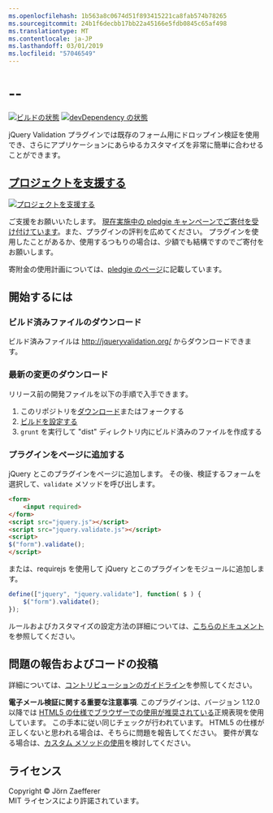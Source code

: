 ```yaml
---
ms.openlocfilehash: 1b563a8c0674d51f893415221ca8fab574b78265
ms.sourcegitcommit: 24b1f6decbb17bb22a45166e5fdb0845c65af498
ms.translationtype: MT
ms.contentlocale: ja-JP
ms.lasthandoff: 03/01/2019
ms.locfileid: "57046549"
---
```

<a name="--"></a>--
================================

[![ビルドの状態](https://secure.travis-ci.org/jzaefferer/jquery-validation.png)](http://travis-ci.org/jzaefferer/jquery-validation)
[![devDependency の状態](https://david-dm.org/jzaefferer/jquery-validation/dev-status.png?theme=shields.io)](https://david-dm.org/jzaefferer/jquery-validation#info=devDependencies)

jQuery Validation プラグインでは既存のフォーム用にドロップイン検証を使用でき、さらにアプリケーションにあらゆるカスタマイズを非常に簡単に合わせることができます。

## <a name="help-the-projecthttppledgiecomcampaigns18159"></a>[プロジェクトを支援する](http://pledgie.com/campaigns/18159)

[![プロジェクトを支援する](http://www.pledgie.com/campaigns/18159.png?skin_name=chrome)](http://pledgie.com/campaigns/18159)

ご支援をお願いいたします。 [現在実施中の pledgie キャンペーンでご寄付を受け付けています](http://pledgie.com/campaigns/18159)。また、プラグインの評判を広めてください。 プラグインを使用したことがあるか、使用するつもりの場合は、少額でも結構ですのでご寄付をお願いします。

寄附金の使用計画については、[pledgie のページ](http://pledgie.com/campaigns/18159)に記載しています。

## <a name="get-started"></a>開始するには

### <a name="downloading-the-prebuilt-files"></a>ビルド済みファイルのダウンロード

ビルド済みファイルは http://jqueryvalidation.org/ からダウンロードできます。

### <a name="downloading-the-latest-changes"></a>最新の変更のダウンロード

リリース前の開発ファイルを以下の手順で入手できます。

 1. このリポジトリを[ダウンロード](https://github.com/jzaefferer/jquery-validation/archive/master.zip)またはフォークする
 2. [ビルドを設定する](CONTRIBUTING.md#build-setup)
 3. `grunt` を実行して "dist" ディレクトリ内にビルド済みのファイルを作成する

### <a name="including-it-on-your-page"></a>プラグインをページに追加する

jQuery とこのプラグインをページに追加します。 その後、検証するフォームを選択して、`validate` メソッドを呼び出します。

```html
<form>
    <input required>
</form>
<script src="jquery.js"></script>
<script src="jquery.validate.js"></script>
<script>
$("form").validate();
</script>
```

または、requirejs を使用して jQuery とこのプラグインをモジュールに追加します。

```js
define(["jquery", "jquery.validate"], function( $ ) {
    $("form").validate();
});
```

ルールおよびカスタマイズの設定方法の詳細については、[こちらのドキュメント](http://jqueryvalidation.org/documentation/)を参照してください。

## <a name="reporting-issues-and-contributing-code"></a>問題の報告およびコードの投稿

詳細については、[コントリビューションのガイドライン](CONTRIBUTING.md)を参照してください。

**電子メール検証に関する重要な注意事項**. このプラグインは、バージョン 1.12.0 以降では [HTML5 の仕様でブラウザーでの使用が推奨されている](https://html.spec.whatwg.org/multipage/forms.html#valid-e-mail-address)正規表現を使用しています。 この手本に従い同じチェックが行われています。 HTML5 の仕様が正しくないと思われる場合は、そちらに問題を報告してください。 要件が異なる場合は、[カスタム メソッドの使用](http://jqueryvalidation.org/jQuery.validator.addMethod/)を検討してください。

## <a name="license"></a>ライセンス
Copyright &copy; Jörn Zaefferer<br>
MIT ライセンスにより許諾されています。
